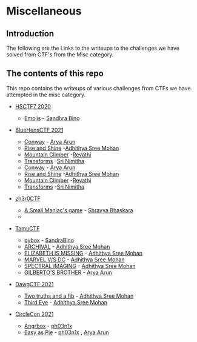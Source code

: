 # Miscellaneous

## Introduction

The following are the Links to the writeups to the challenges we have solved from CTF's from the Misc category.

## The contents of this repo

This repo contains the writeups of various challenges from CTFs we have attempted in the misc category.

- [HSCTF7 2020](https://ctftime.org/event/939)
    - [Emojis](../HSCTF7/Emojis) - [Sandhra Bino](https://twitter.com/SandraBino1)
   
- [BlueHensCTF 2021](https://ctftime.org/event/1298)
    - [Conway](https://github.com/Team-Shakti/CTF-Write-ups/blob/master/docs/misc/BlueHensCTF/Conway/conway.md) - [Arya Arun](https://twitter.com/aryaarun_)
    - [Rise and Shine](https://github.com/Team-Shakti/CTF-Write-ups/blob/master/docs/misc/BlueHensCTF/Rise%20%26%20Shine/rise.md) -[Adhithya Sree Mohan](https://twitter.com/adhithya_sree)
    - [Mountain Climber](https://github.com/Team-Shakti/CTF-Write-ups/blob/master/docs/misc/BlueHensCTF/Mountain%20Climber/Mountain_climber.md) -[Revathi](https://twitter.com/Revathi01740772)
    - [Transforms](https://github.com/Team-Shakti/CTF-Write-ups/blob/master/docs/misc/BlueHensCTF/Transforms/Transforms.md) -[Sri Nimitha](https://twitter.com/SriNimitha)
    - [Conway](../BlueHensCTF/Conway/conway) - [Arya Arun](https://twitter.com/aryaarun_)
    - [Rise and Shine](../BlueHensCTF/Rise&Shine/rise) -[Adhithya Sree Mohan](https://twitter.com/adhithya_sree)
    - [Mountain Climber](../BlueHensCTF/MountainClimber/Mountain_climber) -[Revathi](https://twitter.com/Revathi01740772)
    - [Transforms](../BlueHensCTF/Transforms/Transforms) -[Sri Nimitha](https://twitter.com/SriNimitha)
    
- [zh3r0CTF](https://ctftime.org/event/1285)
	- [A Small Maniac's game](../zh3r0CTF/maniacs_game) - [Shravya Bhaskara](https://twitter.com/BhaskaraShravya)
	- 
- [TamuCTF](https://ctftime.org/event/1320)
    - [pybox](../tamuCTF/pybox) - [SandraBino](https://twitter.com/SandraBino1)
    - [ARCHIVAL](../tamuCTF/archival/archival) - [Adhithya Sree Mohan](https://twitter.com/adhithya_sree) 
    - [ELIZABETH IS MISSING](../tamuCTF/elizabeth_is_missing/elizabeth) - [Adhithya Sree Mohan](https://twitter.com/adhithya_sree)
    - [MARVEL V/S DC](../tamuCTF/marvel_dc/marvel_dc) - [Adhithya Sree Mohan](https://twitter.com/adhithya_sree)
    - [SPECTRAL IMAGING](../tamuCTF/spectral_imaging/spectral) - [Adhithya Sree Mohan](https://twitter.com/adhithya_sree)
    - [GILBERTO'S BROTHER](../tamuCTF/gilberto/gilberto) - [Arya Arun](https://twitter.com/rayst4rk)

- [DawgCTF 2021](https://ctftime.org/event/1319)
	- [Two truths and a fib](../dawgctf_21/two_truths_and_a_fib/fib) - [Adhithya Sree Mohan](https://twitter.com/adhithya_sree)
	- [Third Eye](../dawgctf_21/third_eye/thirdeye) - [Adhithya Sree Mohan](https://twitter.com/adhithya_sree)

- [CircleCon 2021](https://ctftime.org/event/1350)
    - [Angrbox](../CircleConCTF/angrbox) - [ph03n1x](https://twitter.com/MeenakshiSl1)
    - [Easy as Pie](../CircleConCTF/easy_as_pie) - [ph03n1x](https://twitter.com/MeenakshiSl1) , [Arya Arun](https://twitter.com/rayst4rk)  
